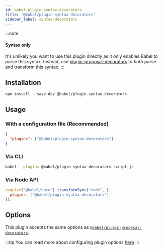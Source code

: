 ```yaml
---
id: babel-plugin-syntax-decorators
title: "@babel/plugin-syntax-decorators"
sidebar_label: syntax-decorators
---
```


:::note
#### Syntax only

It's unlikely you want to use this plugin directly as it only enables Babel to parse this syntax. Instead, use [plugin-proposal-decorators](plugin-proposal-decorators.md) to _both_ parse and transform this syntax.
:::

## Installation

```shell npm2yarn
npm install --save-dev @babel/plugin-syntax-decorators
```

## Usage

### With a configuration file (Recommended)

```json title="babel.config.json"
{
  "plugins": ["@babel/plugin-syntax-decorators"]
}
```

### Via CLI

```sh title="Shell"
babel --plugins @babel/plugin-syntax-decorators script.js
```

### Via Node API

```js title="JavaScript"
require("@babel/core").transformSync("code", {
  plugins: ["@babel/plugin-syntax-decorators"]
});
```

## Options

This plugin accepts the same options as [`@babel/plugin-proposal-decorators`](plugin-proposal-decorators.md).

:::tip
You can read more about configuring plugin options [here](https://babeljs.io/docs/en/plugins#plugin-options)
:::
